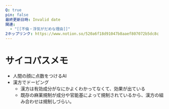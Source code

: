 ```yaml
---
Q: true
pin: false
最終更新日時: Invalid date
関連:
  - "[[不倫・浮気がだめな理由]]"
2ホップリンク: https://www.notion.so/520a6f18d91047b8aaef807072b5dc8c
---
```

# サイコパスメモ

- 人間の顔に点数をつけるAI
- 漢方でドーピング
    - 漢方は有効成分がなにかよくわかってなくて、効果が出ている
    - 既存の麻薬規制が成分や官能基によって規制されているから、漢方の組み合わせは規制しづらい。